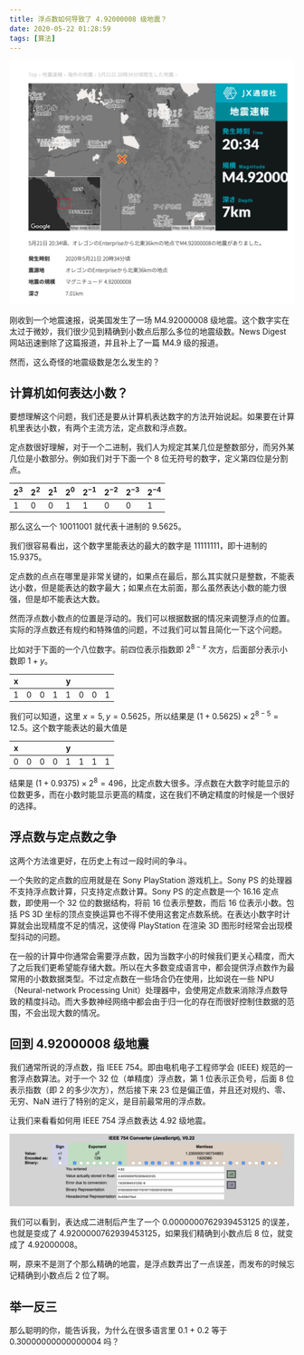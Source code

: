 ```yaml
---
title: 浮点数如何导致了 4.92000008 级地震？
date: 2020-05-22 01:28:59
tags: [算法]
---
```


![Strange Earthquake](/static/strange-earthquake.png)

刚收到一个地震速报，说美国发生了一场 M4.92000008 级地震。这个数字实在太过于微妙，我们很少见到精确到小数点后那么多位的地震级数。News Digest 网站迅速删除了这篇报道，并且补上了一篇 M4.9 级的报道。

然而，这么奇怪的地震级数是怎么发生的？

## 计算机如何表达小数？

要想理解这个问题，我们还是要从计算机表达数字的方法开始说起。如果要在计算机里表达小数，有两个主流方法，定点数和浮点数。

定点数很好理解，对于一个二进制，我们人为规定其某几位是整数部分，而另外某几位是小数部分。例如我们对于下面一个 8 位无符号的数字，定义第四位是分割点。

| $2^3$ | $2^2$ | $2^1$ | $2^0$ | $2^{-1}$ | $2^{-2}$ | $2^{-3}$ | $2^{-4}$ |
| ----- | ----- | ----- | ----- | -------- | -------- | -------- | -------- |
| 1     | 0     | 0     | 1     | 1        | 0        | 0        | 1        |

那么这么一个 10011001 就代表十进制的 9.5625。

我们很容易看出，这个数字里能表达的最大的数字是 11111111，即十进制的 15.9375。

定点数的点点在哪里是非常关键的，如果点在最后，那么其实就只是整数，不能表达小数，但是能表达的数字最大；如果点在太前面，那么虽然表达小数的能力很强，但是却不能表达大数。

然而浮点数小数点的位置是浮动的。我们可以根据数据的情况来调整浮点的位置。实际的浮点数还有规约和特殊值的问题，不过我们可以暂且简化一下这个问题。

比如对于下面的一个八位数字。前四位表示指数即 $2^{8-x}$ 次方，后面部分表示小数即 $1+y$。

| x    |      |      |      | y    |      |      |      |
| ---- | ---- | ---- | ---- | ---- | ---- | ---- | ---- |
| 1    | 0    | 0    | 1    | 1    | 0    | 0    | 1    |

我们可以知道，这里 $x = 5, y = 0.5625$，所以结果是 $(1+0.5625) \times 2^{8-5} = 12.5$。这个数字能表达的最大值是



| x    |      |      |      | y    |      |      |      |
| ---- | ---- | ---- | ---- | ---- | ---- | ---- | ---- |
| 0    | 0    | 0    | 0    | 1    | 1    | 1    | 1    |

结果是 $(1+0.9375) \times 2^8 = 496$，比定点数大很多。浮点数在大数字时能显示的位数更多，而在小数时能显示更高的精度，这在我们不确定精度的时候是一个很好的选择。

## 浮点数与定点数之争

这两个方法谁更好，在历史上有过一段时间的争斗。

一个失败的定点数的应用就是在 Sony PlayStation 游戏机上。Sony PS 的处理器不支持浮点数计算，只支持定点数计算。Sony PS 的定点数是一个 16.16 定点数，即使用一个 32 位的数据结构，将前 16 位表示整数，而后 16 位表示小数。包括 PS 3D 坐标的顶点变换运算也不得不使用这套定点数系统。在表达小数字时计算就会出现精度不足的情况，这使得 PlayStation 在渲染 3D 图形时经常会出现模型抖动的问题。

在一般的计算中你通常会需要浮点数，因为当数字小的时候我们更关心精度，而大了之后我们更希望能存储大数。所以在大多数变成语言中，都会提供浮点数作为最常用的小数数据类型。不过定点数在一些场合仍在使用，比如说在一些 NPU（Neural-network Processing Unit）处理器中，会使用定点数来消除浮点数导致的精度抖动。而大多数神经网络中都会由于归一化的存在而很好控制住数据的范围，不会出现大数的情况。

## 回到 4.92000008 级地震

我们通常所说的浮点数，指 IEEE 754。即由电机电子工程师学会 (IEEE) 规范的一套浮点数算法。对于一个 32 位（单精度）浮点数，第 1 位表示正负号，后面 8 位表示指数（即 2 的多少次方），然后接下来 23 位是偏正值，并且还对规约、零、无穷、NaN 进行了特别的定义，是目前最常用的浮点数。

让我们来看看如何用 IEEE 754 浮点数表达 4.92 级地震。

![IEEE 754 Representation of 4.92](/static/ieee754-earthquake.png)

我们可以看到，表达成二进制后产生了一个 0.0000000762939453125 的误差，也就是变成了 4.9200000762939453125，如果我们精确到小数点后 8 位，就变成了 4.92000008。

啊，原来不是测了个那么精确的地震，是浮点数弄出了一点误差，而发布的时候忘记精确到小数点后 2 位了啊。

## 举一反三

那么聪明的你，能告诉我，为什么在很多语言里 0.1 + 0.2 等于 0.30000000000000004 吗？
